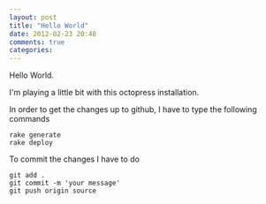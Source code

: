 ```yaml
---
layout: post
title: "Hello World"
date: 2012-02-23 20:48
comments: true
categories: 
---
```

Hello World.

I'm playing a little bit with this octopress installation.


In order to get the changes up to github, I have to type the following commands
```
rake generate
rake deploy
```
To commit the changes I have to do
```
git add .
git commit -m 'your message'
git push origin source
```


